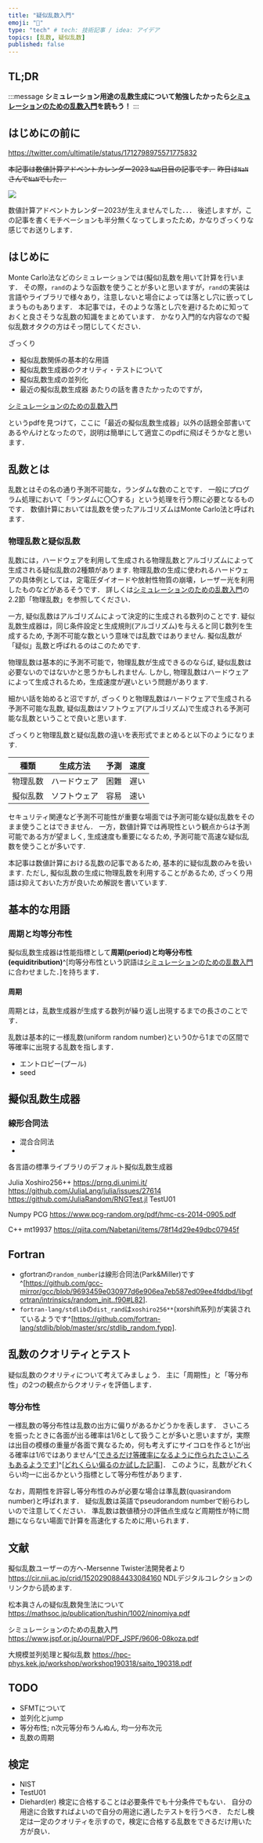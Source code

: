 ```yaml
---
title: "疑似乱数入門"
emoji: "🦀"
type: "tech" # tech: 技術記事 / idea: アイデア
topics: [乱数, 疑似乱数]
published: false
---
```


## TL;DR
:::message
**シミュレーション用途の乱数生成について勉強したかったら[シミュレーションのための乱数入門](https://www.jspf.or.jp/Journal/PDF_JSPF/9606-08koza.pdf)を読もう！**
:::

## はじめにの前に

https://twitter.com/ultimatile/status/1712798975571775832

~~本記事は数値計算アドベントカレンダー2023 `NaN`日目の記事です．~~
~~昨日は`NaN`さんで`NaN`でした．~~

![](https://storage.googleapis.com/zenn-user-upload/9526dc5b6343-20231202.png)


数値計算アドベントカレンダー2023が生えませんでした．．．
後述しますが，この記事を書くモチベーションも半分無くなってしまったため，かなりざっくりな感じでお送りします．

## はじめに
Monte Carlo法などのシミュレーションでは(擬似)乱数を用いて計算を行います．
その際，`rand`のような函数を使うことが多いと思いますが，`rand`の実装は言語やライブラリで様々あり，注意しないと場合によっては落とし穴に嵌ってしまうものもあります．
本記事では，そのような落とし穴を避けるために知っておくと良さそうな乱数の知識をまとめています．
かなり入門的な内容なので擬似乱数オタクの方はそっ閉じしてください．

ざっくり
- 擬似乱数関係の基本的な用語
- 擬似乱数生成器のクオリティ・テストについて
- 擬似乱数生成の並列化
- 最近の擬似乱数生成器
あたりの話を書きたかったのですが，

[シミュレーションのための乱数入門](https://www.jspf.or.jp/Journal/PDF_JSPF/9606-08koza.pdf)

というpdfを見つけて，ここに「最近の擬似乱数生成器」以外の話題全部書いてあるやんけとなったので，説明は簡単にして適宜このpdfに飛ばそうかなと思います．

## 乱数とは
乱数とはその名の通り予測不可能な，ランダムな数のことです．
一般にプログラム処理において「ランダムに〇〇する」という処理を行う際に必要となるものです．
数値計算においては乱数を使ったアルゴリズムはMonte Carlo法と呼ばれます．

### 物理乱数と疑似乱数
乱数には，ハードウェアを利用して生成される物理乱数とアルゴリズムによって生成される疑似乱数の2種類があります.
物理乱数の生成に使われるハードウェアの具体例としては，定電圧ダイオードや放射性物質の崩壊，レーザー光を利用したものなどがあるそうです．
詳しくは[シミュレーションのための乱数入門](https://www.jspf.or.jp/Journal/PDF_JSPF/9606-08koza.pdf)の2.2節「物理乱数」を参照してください．

一方, 疑似乱数はアルゴリズムによって決定的に生成される数列のことです.
疑似乱数生成器は，同じ条件設定と生成規則(アルゴリズム)を与えると同じ数列を生成するため, 予測不可能な数という意味では乱数ではありません.
擬似乱数が「疑似」乱数と呼ばれるのはこのためです.

物理乱数は基本的に予測不可能で，物理乱数が生成できるのならば, 疑似乱数は必要ないのではないかと思うかもしれません.
しかし, 物理乱数はハードウェアによって生成されるため，生成速度が遅いという問題があります.
<!-- TODO: 意外と遅くない？2章参照 -->

細かい話を始めると沼ですが, ざっくりと物理乱数はハードウェアで生成される予測不可能な乱数, 疑似乱数はソフトウェア(アルゴリズム)で生成される予測可能な乱数ということで良いと思います.

ざっくりと物理乱数と疑似乱数の違いを表形式でまとめると以下のようになります.

| 種類 | 生成方法 | 予測 | 速度 |
| ---- | ---- | ---- | ---- |
| 物理乱数 | ハードウェア | 困難 | 遅い |
| 擬似乱数 | ソフトウェア | 容易 | 速い |

セキュリティ関連など予測不可能性が重要な場面では予測可能な疑似乱数をそのまま使うことはできません．
一方，数値計算では再現性という観点からは予測可能である方が望ましく, 生成速度も重要になるため, 予測可能で高速な疑似乱数を使うことが多いです.

本記事は数値計算における乱数の記事であるため, 基本的に疑似乱数のみを扱います.
ただし, 擬似乱数の生成に物理乱数を利用することがあるため, ざっくり用語は抑えておいた方が良いため解説を書いています.

## 基本的な用語
### 周期と均等分布性
擬似乱数生成器は性能指標として**周期(period)**と**均等分布性(equiditribution)**^[均等分布性という訳語は[シミュレーションのための乱数入門](https://www.jspf.or.jp/Journal/PDF_JSPF/9606-08koza.pdf)に合わせました．]を持ちます．

#### 周期
周期とは，乱数生成器が生成する数列が繰り返し出現するまでの長さのことです．
<!-- TODO: 周期の定義 -->

乱数は基本的に一様乱数(uniform random number)という0から1までの区間で等確率に出現する乱数を指します．
<!-- TODO: [0,1](0,1)[0,1)(0,1])] -->

- エントロピー(プール)
- seed
<!-- 準乱数の補足 -->
<!-- 準モンテカルロ法の最前線 -->

## 擬似乱数生成器
### 線形合同法
- 混合合同法
- 

各言語の標準ライブラリのデフォルト擬似乱数生成器

Julia Xoshiro256++
https://prng.di.unimi.it/
https://github.com/JuliaLang/julia/issues/27614
https://github.com/JuliaRandom/RNGTest.jl
    TestU01

Numpy PCG
https://www.pcg-random.org/pdf/hmc-cs-2014-0905.pdf

C++ mt19937
https://qiita.com/Nabetani/items/78f14d29e49dbc07945f

## Fortran 
- gfortranの`random_number`は線形合同法(Park&Miller)です^[https://github.com/gcc-mirror/gcc/blob/9693459e030977d6e906ea7eb587ed09ee4fddbd/libgfortran/intrinsics/random_init..f90#L82].
- `fortran-lang/stdlib`の`dist_rand`は`xoshiro256**`(xorshift系列)が実装されているようです^[https://github.com/fortran-lang/stdlib/blob/master/src/stdlib_random.fypp].

## 乱数のクオリティとテスト
疑似乱数のクオリティについて考えてみましょう．
主に「周期性」と「等分布性」の2つの観点からクオリティを評価します．

### 等分布性
一様乱数の等分布性は乱数の出方に偏りがあるかどうかを表します．
さいころを振ったときに各面が出る確率は1/6として扱うことが多いと思いますが，実際は出目の模様の重量が各面で異なるため，何も考えずにサイコロを作ると1が出る確率は1/6ではありません^[[できるだけ等確率になるように作られたさいころもあるようです](https://real-edge.com/shop/hobby/details.html#_kanzen)]^[[どれくらい偏るのか試した記事](https://dailyportalz.jp/kiji/gekiyasu_saikoro-tashikameru)]．
このように，乱数がどれくらい均一に出るかという指標として等分布性があります．

なお，周期性を許容し等分布性のみが必要な場合は準乱数(quasirandom number)と呼ばれます．
疑似乱数は英語でpseudorandom numberで紛らわしいので注意してください．
準乱数は数値積分の評価点生成など周期性が特に問題にならない場面で計算を高速化するために用いられます．

## 文献
擬似乱数ユーザーの方へ-Mersenne Twister法開発者より
https://cir.nii.ac.jp/crid/1520290884433084160
NDLデジタルコレクションのリンクから読めます.

松本眞さんの疑似乱数発生法について
https://mathsoc.jp/publication/tushin/1002/ninomiya.pdf

シミュレーションのための乱数入門
https://www.jspf.or.jp/Journal/PDF_JSPF/9606-08koza.pdf

大規模並列処理と擬似乱数
https://hpc-phys.kek.jp/workshop/workshop190318/saito_190318.pdf

## TODO
- SFMTについて
- 並列化とjump
- 等分布性; n次元等分布うんぬん, 均一分布次元
- 乱数の周期

## 検定
- NIST
- TestU01
- Diehard(er)
検定に合格することは必要条件でも十分条件でもない．
自分の用途に合致すればよいので自分の用途に適したテストを行うべき．
ただし検定は一定のクオリティを示すので，検定に合格する乱数をできるだけ用いた方が良い．